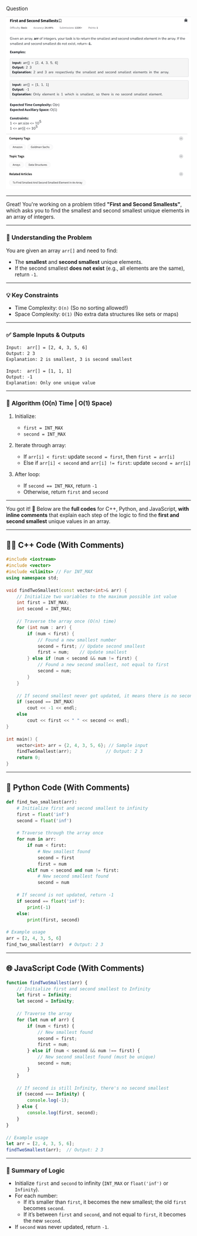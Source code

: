 Question

![Question](Question.png)

---

Great! You're working on a problem titled **"First and Second Smallests"**, which asks you to find the smallest and second smallest unique elements in an array of integers.

---

### 🧠 **Understanding the Problem**
You are given an array `arr[]` and need to find:
- The **smallest** and **second smallest** unique elements.
- If the second smallest **does not exist** (e.g., all elements are the same), return `-1`.

---

### 💡 **Key Constraints**
- Time Complexity: `O(n)` (So no sorting allowed!)
- Space Complexity: `O(1)` (No extra data structures like sets or maps)

---

### ✅ **Sample Inputs & Outputs**
```plaintext
Input:  arr[] = [2, 4, 3, 5, 6]
Output: 2 3
Explanation: 2 is smallest, 3 is second smallest

Input:  arr[] = [1, 1, 1]
Output: -1
Explanation: Only one unique value
```

---

### 🧮 **Algorithm (O(n) Time | O(1) Space)**

1. Initialize:
   - `first = INT_MAX`
   - `second = INT_MAX`

2. Iterate through array:
   - If `arr[i] < first`: update `second = first`, then `first = arr[i]`
   - Else if `arr[i] < second` and `arr[i] != first`: update `second = arr[i]`

3. After loop:
   - If `second == INT_MAX`, return `-1`
   - Otherwise, return `first` and `second`

---
You got it! 🎯 Below are the **full codes** for C++, Python, and JavaScript, **with inline comments** that explain each step of the logic to find the **first and second smallest** unique values in an array.

---

## 🧑‍💻 C++ Code (With Comments)

```cpp
#include <iostream>
#include <vector>
#include <climits> // For INT_MAX
using namespace std;

void findTwoSmallest(const vector<int>& arr) {
    // Initialize two variables to the maximum possible int value
    int first = INT_MAX;
    int second = INT_MAX;

    // Traverse the array once (O(n) time)
    for (int num : arr) {
        if (num < first) {
            // Found a new smallest number
            second = first; // Update second smallest
            first = num;    // Update smallest
        } else if (num < second && num != first) {
            // Found a new second smallest, not equal to first
            second = num;
        }
    }

    // If second smallest never got updated, it means there is no second unique value
    if (second == INT_MAX)
        cout << -1 << endl;
    else
        cout << first << " " << second << endl;
}

int main() {
    vector<int> arr = {2, 4, 3, 5, 6}; // Sample input
    findTwoSmallest(arr);             // Output: 2 3
    return 0;
}
```

---

## 🐍 Python Code (With Comments)

```python
def find_two_smallest(arr):
    # Initialize first and second smallest to infinity
    first = float('inf')
    second = float('inf')

    # Traverse through the array once
    for num in arr:
        if num < first:
            # New smallest found
            second = first
            first = num
        elif num < second and num != first:
            # New second smallest found
            second = num

    # If second is not updated, return -1
    if second == float('inf'):
        print(-1)
    else:
        print(first, second)

# Example usage
arr = [2, 4, 3, 5, 6]
find_two_smallest(arr)  # Output: 2 3
```

---

## 🌐 JavaScript Code (With Comments)

```javascript
function findTwoSmallest(arr) {
    // Initialize first and second smallest to Infinity
    let first = Infinity;
    let second = Infinity;

    // Traverse the array
    for (let num of arr) {
        if (num < first) {
            // New smallest found
            second = first;
            first = num;
        } else if (num < second && num !== first) {
            // New second smallest found (must be unique)
            second = num;
        }
    }

    // If second is still Infinity, there's no second smallest
    if (second === Infinity) {
        console.log(-1);
    } else {
        console.log(first, second);
    }
}

// Example usage
let arr = [2, 4, 3, 5, 6];
findTwoSmallest(arr);  // Output: 2 3
```

---

### 🚀 Summary of Logic
- Initialize `first` and `second` to infinity (`INT_MAX` or `float('inf')` or `Infinity`).
- For each number:
  - If it’s smaller than `first`, it becomes the new smallest; the old `first` becomes `second`.
  - If it’s between `first` and `second`, and not equal to `first`, it becomes the new `second`.
- If `second` was never updated, return `-1`.
